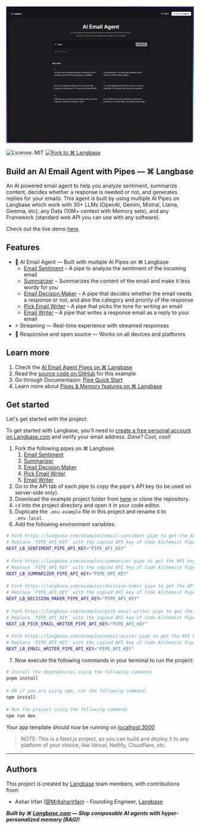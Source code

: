 ![AI Email Agent by ⌘ Langbase][cover]

![License: MIT][mit] [![Fork to ⌘ Langbase][fork]][agentPipes]

## Build an AI Email Agent with Pipes — ⌘ Langbase

An AI powered email agent to help you analyze sentiment, summarize content, decides whether a response is needed or not, and generates replies for your emails. This agent is built by using multiple AI Pipes on Langbase which work with 30+ LLMs (OpenAI, Gemini, Mistral, Llama, Gemma, etc), any Data (10M+ context with Memory sets), and any Framework (standard web API you can use with any software).

Check out the live demo [here][demo].

## Features

-   📧 AI Email Agent — Built with multiple AI Pipes on ⌘ Langbase
    -   [Email Sentiment][email-sentiment] – A pipe to analyze the sentiment of the incoming email
    -   [Summarizer][summarizer] – Summarizes the content of the email and make it less wordy for you
    -   [Email Decision Maker][decision-maker] – A pipe that decides whether the email needs a response or not, and also the category and priority of the response
    -   [Pick Email Writer][pick-email-writer] – A pipe that picks the tone for writing an email
    -   [Email Writer][email-writer] – A pipe that writes a response email as a reply to your email
-   ⚡️ Streaming — Real-time experience with streamed responses
-   🔋 Responsive and open source — Works on all devices and platforms

## Learn more

1. Check the [AI Email Agent Pipes on ⌘ Langbase][agentPipes]
2. Read the [source code on GitHub][gh] for this example
3. Go through Documentaion: [Pipe Quick Start][qs]
4. Learn more about [Pipes & Memory features on ⌘ Langbase][docs]

## Get started

Let's get started with the project:

To get started with Langbase, you'll need to [create a free personal account on Langbase.com][signup] and verify your email address. _Done? Cool, cool!_

1. Fork the following pipes on ⌘ Langbase.
    1. [Email Sentiment][email-sentiment]
    2. [Summarizer][summarizer]
    3. [Email Decision Maker][decision-maker]
    4. [Pick Email Writer][pick-email-writer]
    5. [Email Writer][email-writer]
2. Go to the API tab of each pipe to copy the pipe's API key (to be used on server-side only).
3. Download the example project folder from [here][download] or clone the repository.
4. `cd` into the project directory and open it in your code editor.
5. Duplicate the `.env.example` file in this project and rename it to `.env.local`.
6. Add the following environment variables:

```sh
# Fork https://langbase.com/examples/email-sentiment pipe to get the API key
# Replace `PIPE_API_KEY` with the copied API key of Code Alchemist Pipe.
NEXT_LB_SENTIMENT_PIPE_API_KEY="PIPE_API_KEY"

# Fork https://langbase.com/examples/summarizer pipe to get the API key
# Replace `PIPE_API_KEY` with the copied API key of Code Alchemist Pipe.
NEXT_LB_SUMMARIZER_PIPE_API_KEY="PIPE_API_KEY"

# Fork https://langbase.com/examples/decision-maker pipe to get the API key
# Replace `PIPE_API_KEY` with the copied API key of Code Alchemist Pipe.
NEXT_LB_DECISION_MAKER_PIPE_API_KEY="PIPE_API_KEY"

# Fork https://langbase.com/examples/pick-email-writer pipe to get the API key
# Replace `PIPE_API_KEY` with the copied API key of Code Alchemist Pipe.
NEXT_LB_PICK_EMAIL_WRITER_PIPE_API_KEY="PIPE_API_KEY"

# Fork https://langbase.com/examples/email-writer pipe to get the API key
# Replace `PIPE_API_KEY` with the copied API key of Code Alchemist Pipe.
NEXT_LB_EMAIL_WRITER_PIPE_API_KEY="PIPE_API_KEY"
```

7. Now execute the following commands in your terminal to run the project:

```sh
# Install the dependencies using the following command:
pnpm install

# OR if you are using npm, run the following command:
npm install

# Run the project using the following command:
npm run dev
```

Your app template should now be running on [localhost:3000][local]

> NOTE:
> This is a Next.js project, so you can build and deploy it to any platform of your choice, like Vercel, Netlify, Cloudflare, etc.

---

## Authors

This project is created by [Langbase][lb] team members, with contributions from:

-   Ashar Irfan ([@MrAsharIrfan][xai]) - Founding Engineer, [Langbase][lb]

**_Built by ⌘ [Langbase.com][lb] — Ship composable AI agents with hyper-personalized memory (RAG)!_**

[demo]: https://ai-email-agent.langbase.dev
[lb]: https://langbase.com
[agentPipes]: https://langbase.com/examples/
[email-sentiment]: https://langbase.com/examples/email-sentiment
[summarizer]: https://langbase.com/examples/summarizer
[decision-maker]: https://langbase.com/examples/decision-maker
[pick-email-writer]: https://langbase.com/examples/pick-email-writer
[email-writer]: https://langbase.com/examples/email-writer
[gh]: https://github.com/LangbaseInc/langbase-examples/tree/main/examples/ai-email-agent
[cover]: https://raw.githubusercontent.com/LangbaseInc/docs-images/main/examples/ai-email-agent/ai-email-agent.jpg
[download]: https://download-directory.github.io/?url=https://github.com/LangbaseInc/langbase-examples/tree/main/examples/ai-email-agent
[signup]: https://langbase.fyi/io
[qs]: https://langbase.com/docs/pipe/quickstart
[docs]: https://langbase.com/docs
[xai]: https://x.com/MrAsharIrfan
[local]: http://localhost:3000
[mit]: https://img.shields.io/badge/license-MIT-blue.svg?style=for-the-badge&color=%23000000
[fork]: https://img.shields.io/badge/FORK%20ON-%E2%8C%98%20Langbase-000000.svg?style=for-the-badge&logo=%E2%8C%98%20Langbase&logoColor=000000
